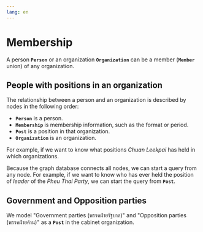 ```yaml
---
lang: en
---
```


# Membership

A person **`Person`** or an organization **`Organization`** can be a member (**`Member`** union) of any organization.

## People with positions in an organization

The relationship between a person and an organization is described by nodes in the following order:

- **`Person`** is a person.
- **`Membership`** is membership information, such as the format or period.
- **`Post`** is a position in that organization.
- **`Organization`** is an organization.

For example, if we want to know what positions _Chuan Leekpai_ has held in which organizations.

<QueryGraph query="query People($where: PersonWhere) { people(where: $where) { id name_en memberships { id label start_date end_date posts { id label organizations { id name_en name classification } } } } }" :variables='{ "where": { "firstname_en_EQ": "Chuan", "lastname_en_EQ": "Leekpai" } }'></QueryGraph>

Because the graph database connects all nodes, we can start a query from any node. For example, if we want to know who has ever held the position of _leader_ of the _Pheu Thai Party_, we can start the query from **`Post`**.

<QueryGraph query="query Posts($where: PostWhere) { posts(where: $where) { id label role organizations { id name_en name } memberships { id start_date end_date members { ... on Person { id name_en } } } } }
" :variables='{ "where": { "role_EQ": "หัวหน้าพรรคการเมือง", "organizations_SOME": { "id_EQ": "พรรคเพื่อไทย" } } }'></QueryGraph>

## Government and Opposition parties

We model "Government parties (พรรคฝ่ายรัฐบาล)" and "Opposition parties (พรรคฝ่ายค้าน)" as a **`Post`** in the cabinet organization.

<QueryGraph query="query Organizations($where: OrganizationWhere, $postsWhere2: PostWhere) { organizations(where: $where) { id name_en posts(where: $postsWhere2) { id label role memberships { id start_date end_date members { ... on Organization { id name } } } } } }" :variables='{ "where": { "id_EQ": "คณะรัฐมนตรี-63" }, "postsWhere2": { "role_STARTS_WITH": "พรรคฝ่าย" } }'></QueryGraph>
